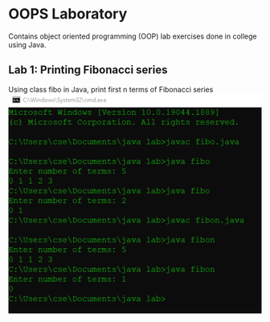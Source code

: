 # OOPS Laboratory
Contains object oriented programming (OOP) lab exercises done in college using Java.


## Lab 1: Printing Fibonacci series 
Using class fibo in Java, print first n terms of Fibonacci series
![op1](https://github.com/Samuela31/OOPS-Laboratory/blob/main/oops%20lab%201%20output.png)
